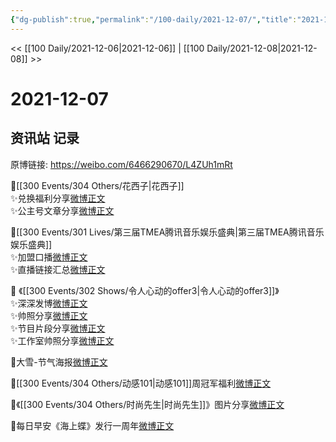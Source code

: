 ```yaml
---
{"dg-publish":true,"permalink":"/100-daily/2021-12-07/","title":"2021-12-07"}
---
```



<< [[100 Daily/2021-12-06\|2021-12-06]] | [[100 Daily/2021-12-08\|2021-12-08]] >>

# 2021-12-07

## 资讯站 记录

原博链接: https://weibo.com/6466290670/L4ZUh1mRt

🌸[[300 Events/304 Others/花西子\|花西子]]  
✨兑换福利分享[微博正文](https://m.weibo.cn/6466290670/4711849562736885)  
✨公主号文章分享[微博正文](https://m.weibo.cn/6466290670/4711911587580423)

🌸[[300 Events/301 Lives/第三届TMEA腾讯音乐娱乐盛典\|第三届TMEA腾讯音乐娱乐盛典]]  
✨加盟口播[微博正文](https://m.weibo.cn/6466290670/4711793300079003)  
✨直播链接汇总[微博正文](https://m.weibo.cn/6466290670/4711751427558563)

🌸 《[[300 Events/302 Shows/令人心动的offer3\|令人心动的offer3]]》  
✨深深发博[微博正文](https://m.weibo.cn/6466290670/4711869304279099)  
✨帅照分享[微博正文](https://m.weibo.cn/6466290670/4711793744415737)  
✨节目片段分享[微博正文](https://m.weibo.cn/6466290670/4711867610567707)  
✨工作室帅照分享[微博正文](https://m.weibo.cn/6466290670/4711882675981730)

🌸大雪-节气海报[微博正文](https://m.weibo.cn/6466290670/4711708663221018)

🌸[[300 Events/304 Others/动感101\|动感101]]周冠军福利[微博正文](https://m.weibo.cn/6466290670/4711885847661437)

🌸《[[300 Events/304 Others/时尚先生\|时尚先生]]》图片分享[微博正文](https://m.weibo.cn/6466290670/4711850844885958)

🌄每日早安《海上蝶》发行一周年[微博正文](https://m.weibo.cn/6466290670/4711680632686507)
